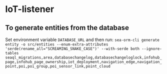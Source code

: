 # IoT-listener
## To generate entities from the database
Set environment variable `DATABASE_URL` and then run:
`sea-orm-cli generate entity -o src/entities --enum-extra-attributes 'serde(rename_all="SCREAMING_SNAKE_CASE")' --with-serde both --ignore-tables seaql_migrations,area,databasechangelog,databasechangeloglock,infohub_page,infohub_page_ownership,iot_deployment,navigation_edge,navigation_point,poi,poi_group,poi_sensor_link,point_cloud`